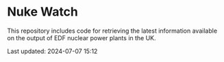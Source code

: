 # Nuke Watch

This repository includes code for retrieving the latest information available on the output of EDF nuclear power plants in the UK.

Last updated: 2024-07-07 15:12